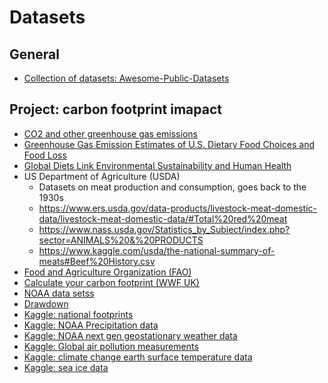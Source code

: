 # Datasets

## General

- [Collection of datasets: Awesome-Public-Datasets](https://github.com/awesomedata/awesome-public-datasets)

## Project: carbon footprint imapact

- [CO2 and other greenhouse gas emissions](https://ourworldindata.org/co2-and-other-greenhouse-gas-emissions)
- [Greenhouse Gas Emission Estimates of U.S. Dietary Food Choices and Food Loss](https://onlinelibrary.wiley.com/doi/abs/10.1111/jiec.12174)
- [Global Diets Link Environmental Sustainability and Human Health](https://www.nature.com/articles/nature13959#supplementary-information)
- US Department of Agriculture (USDA)
  - Datasets on meat production and consumption, goes back to the 1930s
  - https://www.ers.usda.gov/data-products/livestock-meat-domestic-data/livestock-meat-domestic-data/#Total%20red%20meat
  - https://www.nass.usda.gov/Statistics_by_Subject/index.php?sector=ANIMALS%20&%20PRODUCTS
  - https://www.kaggle.com/usda/the-national-summary-of-meats#Beef%20History.csv
- [Food and Agriculture Organization (FAO)](http://www.fao.org/statistics/databases/en/)
- [Calculate your carbon footprint (WWF UK)](https://footprint.wwf.org.uk)
- [NOAA data setss](https://www.ncdc.noaa.gov)
- [Drawdown](https://www.drawdown.org)
- [Kaggle: national footprints](https://www.kaggle.com/footprintnetwork/national-footprint-accounts-2018)
- [Kaggle: NOAA Precipitation data](https://www.kaggle.com/noaa/noaa-precipitation-15-minute/home)
- [Kaggle: NOAA next gen  geostationary weather data](https://www.kaggle.com/noaa/goes16)
- [Kaggle: Global air pollution measurements](https://www.kaggle.com/open-aq/openaq)
- [Kaggle: climate change earth surface temperature data](https://www.kaggle.com/berkeleyearth/climate-change-earth-surface-temperature-data)
- [Kaggle: sea ice data](https://www.kaggle.com/nsidcorg/daily-sea-ice-extent-data)